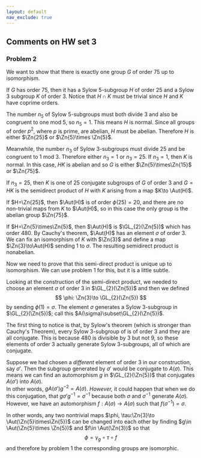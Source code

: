 ```yaml
---
layout: default
nav_exclude: true
---
```

## Comments on HW set 3

### Problem 2

We want to show that there is exactly one group $G$ of order $75$ up to isomorphism.  

If $G$ has order $75$, then it has a Sylow $5$-subgroup $H$ of order $25$ and a Sylow $3$
subgroup $K$ of order $3$.  Notice that $H\cap K$ must be trivial since $H$ and $K$ have coprime orders.  


The number $n_5$ of Sylow $5$-subgroups must both divide $3$ and also
be congruent to one mod $5$, so $n_5=1$.  This means $H$ is normal.  Since all groups of order
$p^2$, where $p$ is prime, are abelian, $H$ must be abelian.  Therefore $H$ is either $\Zn{25}$
or $\Zn{5}\times \Zn{5}$.

Meanwhile, the number $n_3$ of Sylow $3$-subgroups must divide $25$ and be congruent to $1$ mod $3$.  Therefore either $n_3=1$ or $n_3=25$.  If $n_3=1$, then $K$ is normal.  In this case,
$HK$ is abelian and so $G$ is either $\Zn{5}\times\Zn{15}$ or $\Zn{75}$.  

If $n_3=25$, then $K$ is one of $25$ conjugate subgroups of $G$ of order $3$ and $G=HK$ is the 
semidirect product of $H$ with $K$ arising from a map $K\to \Aut(H)$.  

If $H=\Zn{25}$, then $\Aut(H)$ is of order $\phi(25)=20$, and there are no non-trivial maps from
$K$ to $\Aut(H)$, so in this case the only group is the abelian group $\Zn{75}$.

If $H=\Zn{5}\times\Zn{5}$, then $\Aut(H)$ is $\GL_{2}(\Zn{5})$ which has order $480$.  By Cauchy's theorem, $\Aut(H)$ has an element $\sigma$ of order $3$.  We can fix an isomorphism of $K$ with $\Zn{3}$ and define a map $\Zn{3}\to\Aut(H)$ sending $1$ to $\sigma$.  The resulting
semidirect product is nonabelian.

Now we need to prove that this semi-direct product is unique up to isomorphism.  We can use problem 1 for this, but it is a little subtle.

Looking at the construction of the semi-direct product, we needed to choose an element $\sigma$
of order $3$ in $\GL_{2}(\Zn{5})$ and then we defined 
$$
\phi: \Zn{3}\to \GL_{2}(\Zn{5})
$$
by sending $\phi(1)=\sigma$.  The element $\sigma$ generates a Sylow 3-subgroup in $\GL_{2}(\Zn{5})$; call this $A(\sigma)\subset\GL_{2}(\Zn{5})$. 

The first thing to notice is that, by Sylow's theorem (which is stronger than Cauchy's Theorem),
every Sylow 3-subgroup of is of order 3 and they are all conjugate.  This is because $480$ is divisible by $3$ but not $9$, so these elements of order $3$ actually generate Sylow 3-subgroups, all of which are conjugate.

Suppose we had chosen a *different* element of order $3$ in our construction, say $\sigma'$. 
Then the subgroup generated by $\sigma'$ would be conjugate to $A(\sigma)$.  This means we can find an automorphism $g$ in $\GL_{2}(\Zn{5})$ that conjugates $A(\sigma')$ into  $A(\sigma)$.  
In other words, $gA(\sigma')g^{-2}=A(\sigma)$.  *However,* it could happen that when we do this conjugation, that $g\sigma'g^{-1}=\sigma^{-1}$ because both $\sigma$ and $\sigma^{-1}$ generate 
$A(\sigma)$.  However, we have an automorphism $f: A(\sigma)\to A(\sigma)$ such that $f(\sigma^{-1})=\sigma$.

In other words, any two nontrivial maps $\phi, \tau:\Zn{3}\to \Aut(\Zn{5}\times\Zn{5})$ can be changed into each other by finding $g\in \Aut(\Zn{5}\times \Zn{5})$ and $f\in \Aut(\Zn{3})$ so that
$$
\phi = \gamma_{g}\circ \tau \circ f 
$$
and therefore by problem 1 the corresponding groups are isomorphic.

